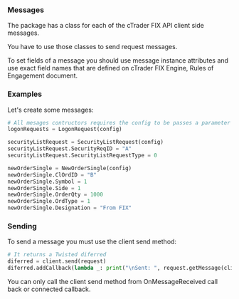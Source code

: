 ### Messages

The package has a class for each of the cTrader FIX API client side messages.

You have to use those classes to send request messages.

To set fields of a message you should use message instance attributes and use exact field names that are defined on cTrader FIX Engine, Rules of Engagement document.

### Examples

Let's create some messages:

```python
# All mesages contructors requires the config to be passes a parameter
logonRequests = LogonRequest(config)

securityListRequest = SecurityListRequest(config)
securityListRequest.SecurityReqID = "A"
securityListRequest.SecurityListRequestType = 0

newOrderSingle = NewOrderSingle(config)
newOrderSingle.ClOrdID = "B"
newOrderSingle.Symbol = 1
newOrderSingle.Side = 1
newOrderSingle.OrderQty = 1000
newOrderSingle.OrdType = 1
newOrderSingle.Designation = "From FIX"
```

### Sending

To send a message you must use the client send method:

```python
# It returns a Twisted diferred
diferred = client.send(request)
diferred.addCallback(lambda _: print("\nSent: ", request.getMessage(client.getMessageSequenceNumber()).replace("", "|")))
```

You can only call the client send method from OnMessageReceived call back or connected callback.
